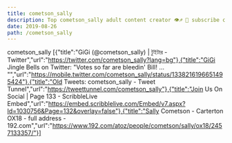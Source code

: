 ```yaml
---
title: cometson_sally
description: Top cometson_sally adult content creator 👁♐️ 👑 subscribe cometson_sally to my porn site below IG cometson_sally
date: 2019-08-26
path: /cometson_sally
---
```


cometson_sally
[{"title":"GiGi (@cometson_sally) | টুইটার - Twitter","url":"https://twitter.com/cometson_sally?lang=bg"},{"title":"GiGi Jingle Bells on Twitter: \"Votes so far are bleedin' Bill! … \"","url":"https://mobile.twitter.com/cometson_sally/status/1338216196651495424"},{"title":"Old Tweets: cometson_sally - Tweet Tunnel","url":"https://tweettunnel.com/cometson_sally"},{"title":"Join Us On Social | Page 133 - ScribbleLive Embed","url":"https://embed.scribblelive.com/Embed/v7.aspx?Id=1030756&Page=132&overlay=false"},{"title":"Sally Cometson - Carterton OX18 - full address - 192.com","url":"https://www.192.com/atoz/people/cometson/sally/ox18/2457133357/"}]

